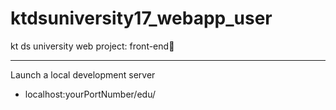 # ktdsuniversity17_webapp_user
kt ds university web project: front-end👀
<hr>

Launch a local development server
<ul>
  <li>localhost:yourPortNumber/edu/</li>
</ul>


